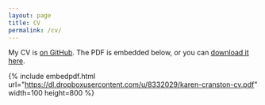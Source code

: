 ```yaml
---
layout: page
title: CV
permalink: /cv/
---
```


My CV is [on GitHub](https://github.com/kcranston/myCV). The PDF is embedded below, or you can [download it here](https://github.com/kcranston/myCV/raw/master/karen-cranston-cv.pdf).

{% include embedpdf.html url="https://dl.dropboxusercontent.com/u/8332029/karen-cranston-cv.pdf" width=100 height=800 %}
